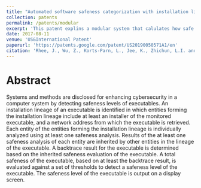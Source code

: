 ```yaml
---
title: "Automated software safeness categorization with installation lineage and hybrid information sources"
collection: patents
permalink: /patents/modular
excerpt: 'This patent explins a modular system that calulates how safe a software is based on its lineage, behaviours and third party sources'
date: 2017-08-11
venue: 'US&International Patent'
paperurl: 'https://patents.google.com/patent/US20190050571A1/en'
citation: 'Rhee, J., Wu, Z., Korts-Parn, L., Jee, K., Zhichun, L.I. and Setayeshfar, O., NEC Corp and NEC Laboratories America Inc, 2019. Automated software safeness categorization with installation lineage and hybrid information sources. U.S. Patent Application 16/040,086.'
---
```



# Abstract 

Systems and methods are disclosed for enhancing cybersecurity in a computer system by detecting safeness levels of executables. An installation lineage of an executable is identified in which entities forming the installation lineage include at least an installer of the monitored executable, and a network address from which the executable is retrieved. Each entity of the entities forming the installation lineage is individually analyzed using at least one safeness analysis. Results of the at least one safeness analysis of each entity are inherited by other entities in the lineage of the executable. A backtrace result for the executable is determined based on the inherited safeness evaluation of the executable. A total safeness of the executable, based on at least the backtrace result, is evaluated against a set of thresholds to detect a safeness level of the executable. The safeness level of the executable is output on a display screen.
